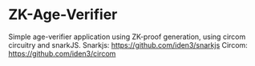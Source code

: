 # ZK-Age-Verifier

Simple age-verifier application using ZK-proof generation, using circom circuitry and snarkJS.
Snarkjs: https://github.com/iden3/snarkjs
Circom: https://github.com/iden3/circom
